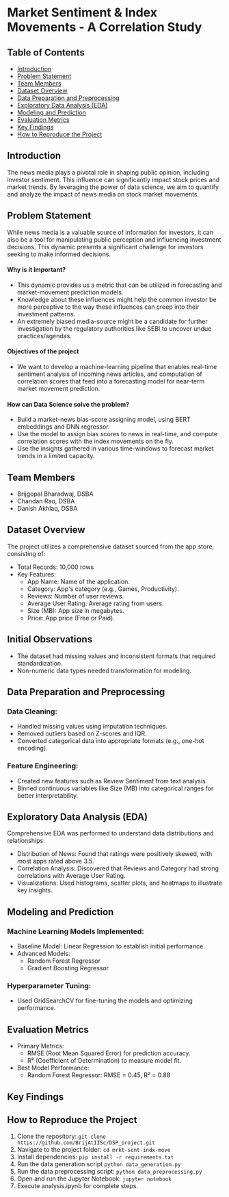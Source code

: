 # Market Sentiment & Index Movements - A Correlation Study​

## Table of Contents

- [Introduction](#introduction)
- [Problem Statement](#problem-statement)
- [Team Members](#TeamMembers)
- [Dataset Overview](#dataset-overview)
- [Data Preparation and Preprocessing](#data-preparation-and-preprocessing)
- [Exploratory Data Analysis (EDA)](#exploratory-data-analysis-eda)
- [Modeling and Prediction](#modeling-and-prediction)
- [Evaluation Metrics](#evaluation-metrics)
- [Key Findings](#key-findings)
- [How to Reproduce the Project](#how-to-reproduce-the-project)


## Introduction

The news media plays a pivotal role in shaping public opinion, including investor sentiment. This influence can significantly impact stock prices and market trends. By leveraging the power of data science, we aim to quantify and analyze the impact of news media on stock market movements.

## Problem Statement
While news media is a valuable source of information for investors, it can also be a tool for manipulating public perception and influencing investment decisions. This dynamic presents a significant challenge for investors seeking to make informed decisions.
#### Why is it important?
- This dynamic provides us a metric that can be utilized in forecasting and market-movement prediction models.
- Knowledge about these influences might help the common investor be more perceptive to the way these influences can creep into their investment patterns.
- An extremely biased media-source might be a candidate for further investigation by the regulatory authorities like SEBI to uncover undue practices/agendas.
#### Objectives of the project
- We want to develop a machine-learning pipeline that enables real-time sentiment analysis of incoming news articles, and computation of correlation scores that feed into a forecasting model for near-term market movement prediction.
#### How can Data Science solve the problem?
- Build a market-news bias-score assigning model, using BERT embeddings and DNN regressor.
- Use the model to assign bias scores to news in real-time, and compute correlation scores with the index movements on the fly.
- Use the insights gathered in various time-windows to forecast market trends in a limited capacity.

## Team Members
- Brijgopal Bharadwaj, DSBA
- Chandan Rao, DSBA
- Danish Akhlaq, DSBA


## Dataset Overview

The project utilizes a comprehensive dataset sourced from the app store, consisting of:

- Total Records: 10,000 rows
- Key Features:
    - App Name: Name of the application.
    - Category: App's category (e.g., Games, Productivity).
    - Reviews: Number of user reviews.
    - Average User Rating: Average rating from users.
    - Size (MB): App size in megabytes.
    - Price: App price (Free or Paid).

## Initial Observations
- The dataset had missing values and inconsistent formats that required standardization.
- Non-numeric data types needed transformation for modeling.

## Data Preparation and Preprocessing

### Data Cleaning:
- Handled missing values using imputation techniques.
- Removed outliers based on Z-scores and IQR.
- Converted categorical data into appropriate formats (e.g., one-hot encoding).

### Feature Engineering:
- Created new features such as Review Sentiment from text analysis.
- Binned continuous variables like Size (MB) into categorical ranges for better interpretability.

## Exploratory Data Analysis (EDA)

Comprehensive EDA was performed to understand data distributions and relationships:

- Distribution of News: Found that ratings were positively skewed, with most apps rated above 3.5.
- Correlation Analysis: Discovered that Reviews and Category had strong correlations with Average User Rating.
- Visualizations: Used histograms, scatter plots, and heatmaps to illustrate key insights.

## Modeling and Prediction

### Machine Learning Models Implemented:
- Baseline Model: Linear Regression to establish initial performance.
- Advanced Models:
    - Random Forest Regressor
    - Gradient Boosting Regressor
### Hyperparameter Tuning:
- Used GridSearchCV for fine-tuning the models and optimizing performance.

## Evaluation Metrics

- Primary Metrics:
    - RMSE (Root Mean Squared Error) for prediction accuracy.
    - R² (Coefficient of Determination) to measure model fit.
- Best Model Performance:
    - Random Forest Regressor: RMSE = 0.45, R² = 0.88

## Key Findings



## How to Reproduce the Project

1. Clone the repository:
```git clone https://github.com/BrijAtIISc/DSP_project.git```
2. Navigate to the project folder:
```cd mrkt-sent-indx-move```
3. Install dependencies:
```pip install -r requirements.txt```
4. Run the data generation script
```python data_generation.py```
5. Run the data preprocessing script:
```python data_preprocessing.py```
5. Open and run the Jupyter Notebook:
```jupyter notebook```
6. Execute analysis.ipynb for complete steps.
